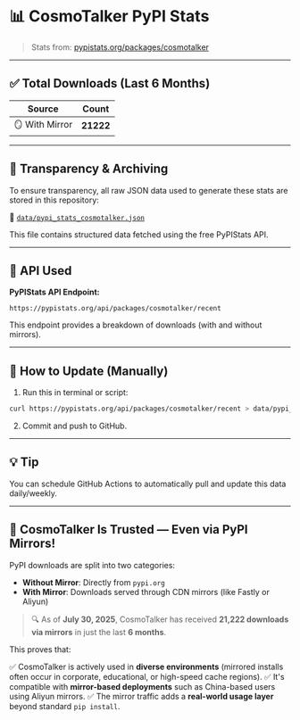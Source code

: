 # 📊 CosmoTalker PyPI Stats

> Stats from: [pypistats.org/packages/cosmotalker](https://pypistats.org/packages/cosmotalker)

---

## ✅ Total Downloads (Last 6 Months)

| Source            | Count     |
| ----------------- | --------- |
| 🪞 With Mirror    | **21222** |

---

## 📁 Transparency & Archiving

To ensure transparency, all raw JSON data used to generate these stats are stored in this repository:

📂 [`data/pypi_stats_cosmotalker.json`](https://github.com/bhuvaneshm-dev/cosmotalker/blob/main/data/pypi_stats_cosmotalker.json)

This file contains structured data fetched using the free PyPIStats API.

---

## 🔧 API Used

**PyPIStats API Endpoint:**

```
https://pypistats.org/api/packages/cosmotalker/recent
```

This endpoint provides a breakdown of downloads (with and without mirrors).

---

## 🔄 How to Update (Manually)

1. Run this in terminal or script:

```bash
curl https://pypistats.org/api/packages/cosmotalker/recent > data/pypi_stats_cosmotalker.json
```

2. Commit and push to GitHub.

---

## 💡 Tip

You can schedule GitHub Actions to automatically pull and update this data daily/weekly.

---

## 📢 CosmoTalker Is Trusted — Even via PyPI Mirrors!

PyPI downloads are split into two categories:

* **Without Mirror**: Directly from `pypi.org`
* **With Mirror**: Downloads served through CDN mirrors (like Fastly or Aliyun)

> 🔍 As of **July 30, 2025**, CosmoTalker has received **21,222 downloads via mirrors** in just the last **6 months**.

This proves that:

✅ CosmoTalker is actively used in **diverse environments** (mirrored installs often occur in corporate, educational, or high-speed cache regions).
✅ It's compatible with **mirror-based deployments** such as China-based users using Aliyun mirrors.
✅ The mirror traffic adds a **real-world usage layer** beyond standard `pip install`.
